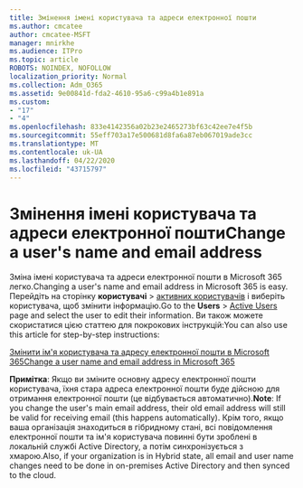```yaml
---
title: Змінення імені користувача та адреси електронної пошти
ms.author: cmcatee
author: cmcatee-MSFT
manager: mnirkhe
ms.audience: ITPro
ms.topic: article
ROBOTS: NOINDEX, NOFOLLOW
localization_priority: Normal
ms.collection: Adm_O365
ms.assetid: 9e00841d-fda2-4610-95a6-c99a4b1e891a
ms.custom:
- "17"
- "4"
ms.openlocfilehash: 833e4142356a02b23e2465273bf63c42ee7e4f5b
ms.sourcegitcommit: 55eff703a17e500681d8fa6a87eb067019ade3cc
ms.translationtype: MT
ms.contentlocale: uk-UA
ms.lasthandoff: 04/22/2020
ms.locfileid: "43715797"
---
```

# <a name="change-a-users-name-and-email-address"></a><span data-ttu-id="8362b-102">Змінення імені користувача та адреси електронної пошти</span><span class="sxs-lookup"><span data-stu-id="8362b-102">Change a user's name and email address</span></span>

<span data-ttu-id="8362b-103">Зміна імені користувача та адреси електронної пошти в Microsoft 365 легко.</span><span class="sxs-lookup"><span data-stu-id="8362b-103">Changing a user's name and email address in Microsoft 365 is easy.</span></span> <span data-ttu-id="8362b-104">Перейдіть на сторінку **користувачі** \> [активних користувачів](https://go.microsoft.com/fwlink/p/?linkid=834822) і виберіть користувача, щоб змінити інформацію.</span><span class="sxs-lookup"><span data-stu-id="8362b-104">Go to the **Users** \> [Active Users](https://go.microsoft.com/fwlink/p/?linkid=834822) page and select the user to edit their information.</span></span> <span data-ttu-id="8362b-105">Ви також можете скористатися цією статтею для покрокових інструкцій:</span><span class="sxs-lookup"><span data-stu-id="8362b-105">You can also use this article for step-by-step instructions:</span></span>
  
[<span data-ttu-id="8362b-106">Змінити ім'я користувача та адресу електронної пошти в Microsoft 365</span><span class="sxs-lookup"><span data-stu-id="8362b-106">Change a user name and email address in Microsoft 365</span></span>](https://docs.microsoft.com/office365/admin/add-users/change-a-user-name-and-email-address)
  
 <span data-ttu-id="8362b-107">**Примітка**: Якщо ви зміните основну адресу електронної пошти користувача, їхня стара адреса електронної пошти буде дійсною для отримання електронної пошти (це відбувається автоматично).</span><span class="sxs-lookup"><span data-stu-id="8362b-107">**Note**: If you change the user's main email address, their old email address will still be valid for receiving email (this happens automatically).</span></span> <span data-ttu-id="8362b-108">Крім того, якщо ваша організація знаходиться в гібридному стані, всі повідомлення електронної пошти та ім'я користувача повинні бути зроблені в локальній службі Active Directory, а потім синхронізується з хмарою.</span><span class="sxs-lookup"><span data-stu-id="8362b-108">Also, if your organization is in Hybrid state, all email and user name changes need to be done in on-premises Active Directory and then synced to the cloud.</span></span>